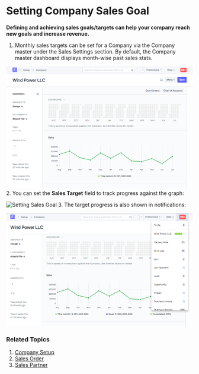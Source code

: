 
# Setting Company Sales Goal



**Defining and achieving sales goals/targets can help your company reach new goals and increase revenue.**


1. Monthly sales targets can be set for a Company via the Company master under the Sales Settings section. By default, the Company master dashboard displays month-wise past sales stats.


![Sales Graph](/files/sales_history_graph.png)
2. You can set the **Sales Target** field to track progress against the graph:


![Setting Sales Goal](/files/setting_sales_goal.gif)
3. The target progress is also shown in notifications:


![Sales Notification](/files/sales_goal_notification.png)


### Related Topics


1. [Company Setup](/docs/en/setting-up/company-setup)
2. [Sales Order](/docs/en/selling/sales-order)
3. [Sales Partner](/docs/en/selling/sales-partner)




